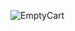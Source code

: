 
![EmptyCart](https://github.com/Akash-kx/Sebas/assets/129946078/9336bcd2-52ad-4b28-9264-447d2085172e)
